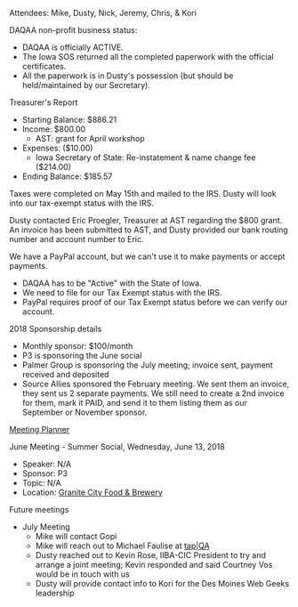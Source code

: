 Attendees: Mike, Dusty, Nick, Jeremy, Chris, & Kori

DAQAA non-profit business status: 
  - DAQAA is officially ACTIVE.
  - The Iowa SOS returned all the completed paperwork with the official certificates.
  - All the paperwork is in Dusty's possession (but should be held/maintained by our Secretary).

Treasurer's Report
- Starting Balance: $886.21
- Income: $800.00
  - AST: grant for April workshop
- Expenses: ($10.00)
  - Iowa Secretary of State: Re-instatement & name change fee ($214.00)
- Ending Balance: $185.57
  
Taxes were completed on May 15th and mailed to the IRS.
Dusty will look into our tax-exempt status with the IRS.

Dusty contacted Eric Proegler, Treasurer at AST regarding the $800 grant. An invoice has been submitted to AST, and Dusty provided our bank routing number and account number to Eric.

We have a PayPal account, but we can't use it to make payments or accept payments.
- DAQAA has to be "Active" with the State of Iowa.
- We need to file for our Tax Exempt status with the IRS.
- PayPal requires proof of our Tax Exempt status before we can verify our account.

2018 Sponsorship details
- Monthly sponsor: $100/month
- P3 is sponsoring the June social
- Palmer Group is sponsoring the July meeting; invoice sent, payment received and deposited
- Source Allies sponsored the February meeting. We sent them an invoice, they sent us 2 separate payments. We still need to create a 2nd invoice for them, mark it PAID, and send it to them listing them as our September or November sponsor.

[Meeting Planner](https://docs.google.com/spreadsheets/d/1qY6O5bR5MWBwRZ-iIOG0dUWdoj8bld_chOMgfkDfrik/edit?usp=sharing)

June Meeting - Summer Social, Wednesday, June 13, 2018
- Speaker: N/A
- Sponsor: P3
- Topic: N/A
- Location: [Granite City Food & Brewery](https://www.gcfb.com/)
  
Future meetings
- July Meeting
  - Mike will contact Gopi
  - Mike will reach out to Michael Faulise at [tap|QA](http://www.tapqa.com/)
  - Dusty reached out to Kevin Rose, IIBA-CIC President to try and arrange a joint meeting; Kevin responded and said Courtney Vos would be in touch with us
  - Dusty will provide contact info to Kori for the Des Moines Web Geeks leadership
